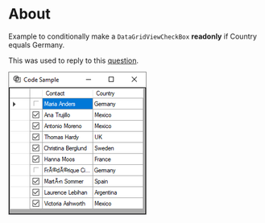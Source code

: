 ﻿# About

Example to conditionally make a `DataGridViewCheckBox` **readonly** if Country equals Germany.

This was used to reply to this [question](https://stackoverflow.com/questions/72229444/how-to-set-color-for-checkbox-present-in-datagridview).

![img](assets/figure1.png)